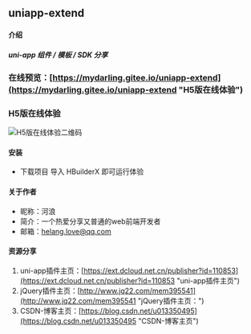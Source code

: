 ## uniapp-extend

#### 介绍
##### uni-app 组件 / 模板 / SDK 分享

### 在线预览：[https://mydarling.gitee.io/uniapp-extend](https://mydarling.gitee.io/uniapp-extend "H5版在线体验")

### H5版在线体验
![H5版在线体验二维码](https://mydarling.gitee.io/uniapp-extend/static/qrcode-h5.png "H5版在线体验二维码")

#### 安装
* 下载项目 导入 HBuilderX 即可运行体验

#### 关于作者
* 昵称：河浪
* 简介：一个热爱分享又普通的web前端开发者
* 邮箱：helang.love@qq.com

#### 资源分享
1. uni-app插件主页：[https://ext.dcloud.net.cn/publisher?id=110853](https://ext.dcloud.net.cn/publisher?id=110853 "uni-app插件主页")
2. jQuery插件主页：[http://www.jq22.com/mem395541](http://www.jq22.com/mem395541 "jQuery插件主页：")
3. CSDN-博客主页：[https://blog.csdn.net/u013350495](https://blog.csdn.net/u013350495 "CSDN-博客主页")



